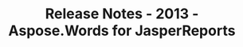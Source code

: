 ﻿---
title: Release Notes - 2013 - Aspose.Words for JasperReports
articleTitle: Release Notes - 2013
linktitle: Release Notes - 2013
description: "Aspose.Words for JasperReports Release Notes - 2013 – learn about the latest updates and fixes."
type: docs
weight: 80
url: /jasperreports/release-notes-2013/
---


